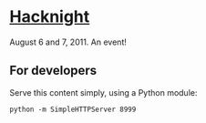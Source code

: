# [Hacknight](http://www.hacknight.se/)

August 6 and 7, 2011. An event! 

## For developers

Serve this content simply, using a Python module:

    python -m SimpleHTTPServer 8999

 

